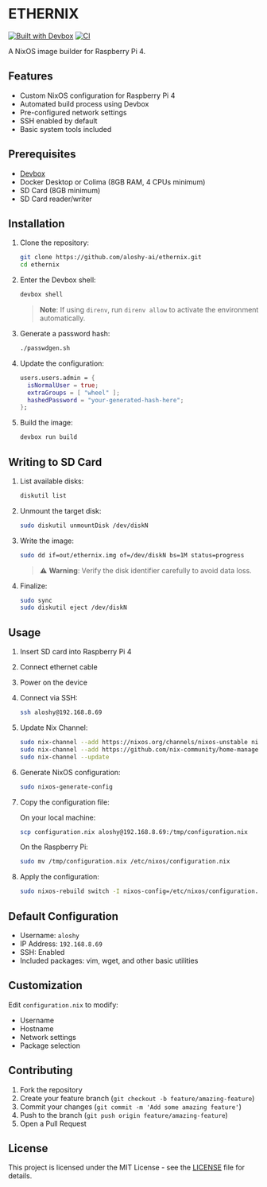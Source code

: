 # ETHERNIX

[![Built with Devbox](https://www.jetify.com/img/devbox/shield_galaxy.svg)](https://www.jetify.com/devbox/docs/contributor-quickstart/)
[![CI](https://github.com/aloshy-ai/ethernix/actions/workflows/ci.yml/badge.svg)](https://github.com/aloshy-ai/ethernix/actions/workflows/ci.yml)

A NixOS image builder for Raspberry Pi 4.

## Features

- Custom NixOS configuration for Raspberry Pi 4
- Automated build process using Devbox
- Pre-configured network settings
- SSH enabled by default
- Basic system tools included

## Prerequisites

- [Devbox](https://www.jetify.com/docs/devbox/installing_devbox)
- Docker Desktop or Colima (8GB RAM, 4 CPUs minimum)
- SD Card (8GB minimum)
- SD Card reader/writer

## Installation

1. Clone the repository:
   ```bash
   git clone https://github.com/aloshy-ai/ethernix.git
   cd ethernix
   ```

2. Enter the Devbox shell:
   ```bash
   devbox shell
   ```
   > **Note**: If using `direnv`, run `direnv allow` to activate the environment automatically.

3. Generate a password hash:
   ```bash
   ./passwdgen.sh
   ```

4. Update the configuration:
   ```nix
   users.users.admin = {
     isNormalUser = true;
     extraGroups = [ "wheel" ];
     hashedPassword = "your-generated-hash-here";
   };
   ```

5. Build the image:
   ```bash
   devbox run build
   ```

## Writing to SD Card

1. List available disks:
   ```bash
   diskutil list
   ```

2. Unmount the target disk:
   ```bash
   sudo diskutil unmountDisk /dev/diskN
   ```

3. Write the image:
   ```bash
   sudo dd if=out/ethernix.img of=/dev/diskN bs=1M status=progress
   ```
   > ⚠️ **Warning**: Verify the disk identifier carefully to avoid data loss.

4. Finalize:
   ```bash
   sudo sync
   sudo diskutil eject /dev/diskN
   ```

## Usage

1. Insert SD card into Raspberry Pi 4
2. Connect ethernet cable
3. Power on the device
4. Connect via SSH:

   ```bash
   ssh aloshy@192.168.8.69
   ```

5. Update Nix Channel:

   ```bash
   sudo nix-channel --add https://nixos.org/channels/nixos-unstable nixos
   sudo nix-channel --add https://github.com/nix-community/home-manager/archive/master.tar.gz home-manager
   sudo nix-channel --update
   ```

6. Generate NixOS configuration:

   ```bash
   sudo nixos-generate-config
   ```

7. Copy the configuration file:

   On your local machine:
   ```bash
   scp configuration.nix aloshy@192.168.8.69:/tmp/configuration.nix
   ```

   On the Raspberry Pi:
   ```bash
   sudo mv /tmp/configuration.nix /etc/nixos/configuration.nix
   ```

8. Apply the configuration:

   ```bash
   sudo nixos-rebuild switch -I nixos-config=/etc/nixos/configuration.nix
   ```

## Default Configuration

- Username: `aloshy`
- IP Address: `192.168.8.69`
- SSH: Enabled
- Included packages: vim, wget, and other basic utilities

## Customization

Edit `configuration.nix` to modify:
- Username
- Hostname
- Network settings
- Package selection

## Contributing

1. Fork the repository
2. Create your feature branch (`git checkout -b feature/amazing-feature`)
3. Commit your changes (`git commit -m 'Add some amazing feature'`)
4. Push to the branch (`git push origin feature/amazing-feature`)
5. Open a Pull Request

## License

This project is licensed under the MIT License - see the [LICENSE](LICENSE) file for details.
